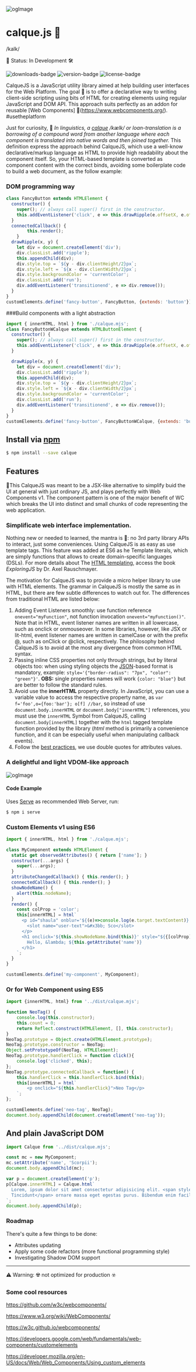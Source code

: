 ![ogImage](calque-sm.png)



# calque.js 📑
/kalk/

🚧 Status: In Development 🛠️

![downloads-badge](https://flat.badgen.net/npm/dt/calque)
![version-badge](https://flat.badgen.net/npm/v/calque)
![license-badge](https://flat.badgen.net/npm/license/calque)


CalqueJS is a JavaScript utility library aimed at help building user interfaces for the Web Platform. The goal 🎯 is to offer a declarative way to writing client-side scripting using bits of HTML for creating elements using regular JavaScript and DOM API. This approach suits perfectly as an addon for reusable [Web Components] 🚾(https://www.webcomponents.org/). #usetheplatform

Just for curiosity, 🤔 _In linguistics, a [calque](https://en.wikipedia.org/wiki/Calque) /kælk/ or loan-translation is a borrowing of a compound word from another language where each component is translated into native words and then joined together._ This definition express the approach behind CalqueJS, which use a well-know declarative/markup language as HTML to provide high readability about the component itself. So, your HTML-based template is converted as component content with the correct binds, avoiding some boilerplate code to build a web document, as the follow example:

### DOM programming way
```javascript
class FancyButton extends HTMLElement {
  constructor() {
    super(); // always call super() first in the constructor.
    this.addEventListener('click', e => this.drawRipple(e.offsetX, e.offsetY));
  }
  connectedCallback() {
		this.render();
	}
  drawRipple(x, y) {
    let div = document.createElement('div');
    div.classList.add('ripple');
    this.appendChild(div);
    div.style.top = `${y - div.clientHeight/2}px`;
    div.style.left = `${x - div.clientWidth/2}px`;
    div.style.backgroundColor = 'currentColor';
    div.classList.add('run');
    div.addEventListener('transitionend', e => div.remove());
  }
}
customElements.define('fancy-button', FancyButton, {extends: 'button'});
```
###Build components with a light abstraction

```javascript
import { innerHTML, html } from './calque.mjs';
class FancyButtonWCalque extends HTMLButtonElement {
  constructor() {
    super(); // always call super() first in the constructor.
    this.addEventListener('click', e => this.drawRipple(e.offsetX, e.offsetY));
  }

  drawRipple(x, y) {
    let div = document.createElement('div');
    div.classList.add('ripple');
    this.appendChild(div);
    div.style.top = `${y - div.clientHeight/2}px`;
    div.style.left = `${x - div.clientWidth/2}px`;
    div.style.backgroundColor = 'currentColor';
    div.classList.add('run');
    div.addEventListener('transitionend', e => div.remove());
  }
}
customElements.define('fancy-button', FancyButtonWCalque, {extends: 'button'});
```

## Install via [npm](https://npmjs.com)

```sh
$ npm install --save calque
```


## Features

🔧This CalqueJS was meant to be a JSX-like alternative to simplify buid the UI at general with just ordinary JS, and plays perfectly with Web Components v1. The component pattern is one of the major benefit of WC which breaks the UI into distinct and small chunks of code representing the web application.


### Simplificate web interface implementation.

Nothing new or needed to learned, the mantra is 🙏: no 3rd party library APIs to interact, just some conveniences. Using CalqueJS is as easy as use template tags. This feature was added at ES6 as he Template literals, which are simply functions that allows to create domain-specific languages (DSLs). For more details about The [HTML templating](http://exploringjs.com/es6/ch_template-literals.html#sec_html-tag-function-implementation), access the book _ExploringJS_ by Dr. Axel Rauschmayer.

The motivation for CalqueJS was to provide a micro helper library to use with HTML elements. The grammar in CalqueJS is mostly the same as in HTML, but there are few subtle differences to watch out for. The differences from traditional HTML are listed below:

1. Adding Event Listeners smoothly: use function reference `onevent="myFunction"`, not function invocation `onevent="myFunction()"`. Note that in HTML, event listener names are written in all lowercase, such as onclick or onmouseover. In some libraries, however, like JSX or lit-html, event listener names are written in camelCase or with the prefix @, such as onClick or @click, respectively. The philosophy behind CalqueJS is to avoid at the most any divergence from common HTML syntax.
2. Passing inline CSS properties not only through strings, but by literal objects too: when using styling objects the [JSON](https://www.json.org/)-based format is mandatory, example: `style='{"border-radius": "7px", "color": "green"}'`. **OBS:** single properties names will work `{color: "blue"}` but are better to follow the standard rules.
3. Avoid use the **innerHTML** property directly. In JavaScript, you can use a variable value to access the respective property name, as `var f='foo',o={foo:'bar'}; o[f] //bar`, so instead of use `document.body.innerHTML` or `document.body["innerHTML"]` references, you must use the `innerHTML` Symbol from CalqueJS, calling `document.body[innerHTML]` together with the  `html` tagged template function provided by the library (_html_ method is primarily a convenience function, and it can be especially useful when manipulating callback events).
4. Follow the [best practices](https://google.github.io/styleguide/htmlcssguide.html#HTML_Quotation_Marks), we use double quotes for attributes values.


### A delightful and light VDOM-like approach

![ogImage](calquejs_video.gif)


#### Code Example

Uses [Serve](https://github.com/zeit/serve) as recommended Web Server, run:

```sh
$ npm i serve
```

### Custom Elements v1 using ES6


```javascript
import { innerHTML, html } from './calque.mjs';

class MyComponent extends HTMLElement {
  static get observedAttributes() { return ['name']; }
  constructor(...args) {
    super(...args);
  }
  attributeChangedCallback() { this.render(); }
  connectedCallback() { this.render(); }
  showNodeName() {
    alert(this.nodeName);
  }
  render() {
    const colProp = 'color';
    this[innerHTML] = html`
      <p id="shaula" onblur='${(e)=>console.log(e.target.textContent)}' class='par' name="λ" contenteditable>
        <slot name="user-text">&#x3bb; Sco</slot>
      </p>
      <h1 onclick='${this.showNodeName.bind(this)}' style="${{[colProp]: "red", "font-size": this.name.length+"em"}}">
        Hello, &lambda; ${this.getAttribute('name')}
      </h1>
    `;
  }
}

customElements.define('my-component', MyComponent);

```


### Or for Web Component using ES5

```js
import {innerHTML, html} from '../dist/calque.mjs';

function NeoTag() {
	console.log(this.constructor);
	this.count = 0;
	return Reflect.construct(HTMLElement, [], this.constructor);
}
NeoTag.prototype = Object.create(HTMLElement.prototype);
NeoTag.prototype.constructor = NeoTag;
Object.setPrototypeOf(NeoTag, HTMLElement);
NeoTag.prototype.handlerClick = function click(){
	console.log('clicked', this);
};
NeoTag.prototype.connectedCallback = function() {
	this.handlerClick = this.handlerClick.bind(this);
	this[innerHTML] = html`
        <p onclick="${this.handlerClick}">Neo Tag</p>
    `;
};

customElements.define('neo-tag', NeoTag);
document.body.appendChild(document.createElement('neo-tag'));
```


## And plain JavaScript DOM

```js
import Calque from '../dist/calque.mjs';

const mc = new MyComponent;
mc.setAttribute('name', 'Scorpii');
document.body.appendChild(mc);

var p = document.createElement('p');
p[Calque.innerHTML] = Calque.html`
  Lorem, ipsum dolor sit amet consectetur adipisicing elit. <span style="${{"color": "green"}}">
  Tincidunt</span> ornare massa eget egestas purus. Bibendum enim facilisis gravida neque convallis a. Vitae suscipit tellus mauris a diam maecenas. Ultricies leo integer malesuada nunc vel risus commodo viverra maecenas.
`;
document.body.appendChild(p);

```


### Roadmap
There's quite a few things to be done:
- Attributes updating
- Apply some code refactors (more functional programming style)
- Investigating Shadow DOM support

---

⚠️ Warning: ☢️ not optimized for production ☣️


### Some cool resources


https://github.com/w3c/webcomponents/

https://www.w3.org/wiki/WebComponents/

https://w3c.github.io/webcomponents/

https://developers.google.com/web/fundamentals/web-components/customelements

https://developer.mozilla.org/en-US/docs/Web/Web_Components/Using_custom_elements
